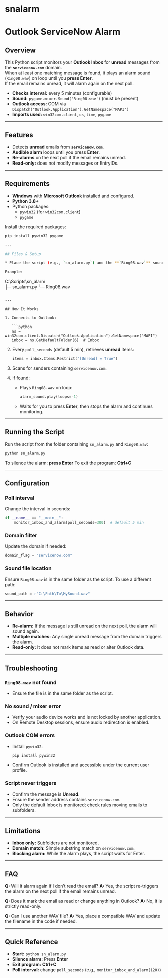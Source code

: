 # snalarm

# Outlook ServiceNow Alarm

## Overview
This Python script monitors your **Outlook Inbox** for **unread** messages from the **`servicenow.com`** domain.  
When at least one matching message is found, it plays an alarm sound (`Ring08.wav`) on loop until you **press Enter**.  
If the email remains unread, it will alarm again on the next poll.

- **Checks interval:** every 5 minutes (configurable)
- **Sound:** `pygame.mixer.Sound('Ring08.wav')` (must be present)
- **Outlook access:** COM via `Dispatch("Outlook.Application").GetNamespace("MAPI")`
- **Imports used:** `win32com.client`, `os`, `time`, `pygame`

---

## Features
- Detects **unread** emails from **`servicenow.com`**.
- **Audible alarm** loops until you press **Enter**.
- **Re-alarms** on the next poll if the email remains unread.
- **Read-only:** does not modify messages or EntryIDs.

---

## Requirements
- **Windows** with **Microsoft Outlook** installed and configured.
- **Python 3.8+**  
- Python packages:
  - `pywin32` (for `win32com.client`)
  - `pygame`

Install the required packages:
```bash
pip install pywin32 pygame

---

## Files & Setup

* Place the script (e.g., `sn_alarm.py`) and the **`Ring08.wav`** sound file in the same folder.

Example:

```
C:\Scripts\sn_alarm\
  ├─ sn_alarm.py
  └─ Ring08.wav
```

---

## How It Works

1. Connects to Outlook:

   ```python
   ns = win32com.client.Dispatch("Outlook.Application").GetNamespace("MAPI")
   inbox = ns.GetDefaultFolder(6)  # Inbox
   ```
2. Every `poll_seconds` (default 5 min), retrieves **unread** items:

   ```python
   items = inbox.Items.Restrict("[Unread] = True")
   ```
3. Scans for senders containing `servicenow.com`.
4. If found:

   * Plays `Ring08.wav` on loop:

     ```python
     alarm_sound.play(loops=-1)
     ```
   * Waits for you to press **Enter**, then stops the alarm and continues monitoring.

---

## Running the Script

Run the script from the folder containing `sn_alarm.py` and `Ring08.wav`:

```bash
python sn_alarm.py
```

To silence the alarm: **press Enter**
To exit the program: **Ctrl+C**

---

## Configuration

### Poll interval

Change the interval in seconds:

```python
if __name__ == "__main__":
    monitor_inbox_and_alarm(poll_seconds=300)  # default 5 min
```

### Domain filter

Update the domain if needed:

```python
domain_flag = "servicenow.com"
```

### Sound file location

Ensure `Ring08.wav` is in the same folder as the script.
To use a different path:

```python
sound_path = r"C:\Path\To\MySound.wav"
```

---

## Behavior

* **Re-alarm:** If the message is still unread on the next poll, the alarm will sound again.
* **Multiple matches:** Any single unread message from the domain triggers the alarm.
* **Read-only:** It does not mark items as read or alter Outlook data.

---

## Troubleshooting

### `Ring08.wav` not found

* Ensure the file is in the same folder as the script.

### No sound / mixer error

* Verify your audio device works and is not locked by another application.
* On Remote Desktop sessions, ensure audio redirection is enabled.

### Outlook COM errors

* Install `pywin32`:

  ```bash
  pip install pywin32
  ```
* Confirm Outlook is installed and accessible under the current user profile.

### Script never triggers

* Confirm the message is **Unread**.
* Ensure the sender address contains `servicenow.com`.
* Only the default Inbox is monitored; check rules moving emails to subfolders.

---

## Limitations

* **Inbox only:** Subfolders are not monitored.
* **Domain match:** Simple substring match on `servicenow.com`.
* **Blocking alarm:** While the alarm plays, the script waits for Enter.

---

## FAQ

**Q:** Will it alarm again if I don’t read the email?
**A:** Yes, the script re-triggers the alarm on the next poll if the email remains unread.

**Q:** Does it mark the email as read or change anything in Outlook?
**A:** No, it is strictly read-only.

**Q:** Can I use another WAV file?
**A:** Yes, place a compatible WAV and update the filename in the code if needed.

---

## Quick Reference

* **Start:** `python sn_alarm.py`
* **Silence alarm:** Press **Enter**
* **Exit program:** **Ctrl+C**
* **Poll interval:** change `poll_seconds` (e.g., `monitor_inbox_and_alarm(120)`)
